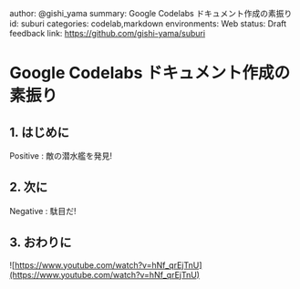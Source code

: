author: @gishi_yama
summary: Google Codelabs ドキュメント作成の素振り
id: suburi
categories: codelab,markdown
environments: Web
status: Draft
feedback link: https://github.com/gishi-yama/suburi

# Google Codelabs ドキュメント作成の素振り

## 1. はじめに

Positive
: 敵の潜水艦を発見!

## 2. 次に

Negative
: 駄目だ!

## 3. おわりに

![https://www.youtube.com/watch?v=hNf_qrEjTnU](https://www.youtube.com/watch?v=hNf_qrEjTnU)